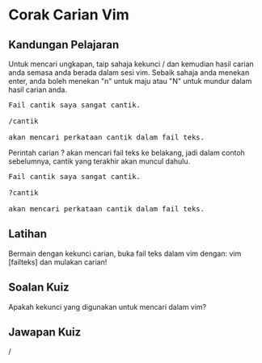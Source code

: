 # Corak Carian Vim

## Kandungan Pelajaran

Untuk mencari ungkapan, taip sahaja kekunci / dan kemudian hasil carian anda semasa anda berada dalam sesi vim. Sebaik sahaja anda menekan enter, anda boleh menekan "n" untuk maju atau "N" untuk mundur dalam hasil carian anda.

<pre>
Fail cantik saya sangat cantik.

/cantik

akan mencari perkataan cantik dalam fail teks.
</pre>


Perintah carian ? akan mencari fail teks ke belakang, jadi dalam contoh sebelumnya, cantik yang terakhir akan muncul dahulu.
<pre>
Fail cantik saya sangat cantik.

?cantik

akan mencari perkataan cantik dalam fail teks.
</pre>

## Latihan

Bermain dengan kekunci carian, buka fail teks dalam vim dengan: vim [failteks] dan mulakan carian!

## Soalan Kuiz

Apakah kekunci yang digunakan untuk mencari dalam vim?

## Jawapan Kuiz

/